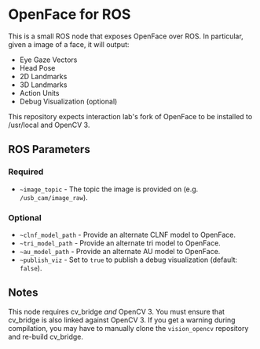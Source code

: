 # OpenFace for ROS

This is a small ROS node that exposes OpenFace over ROS. In particular, given a image of a face, it will output:
  * Eye Gaze Vectors
  * Head Pose
  * 2D Landmarks
  * 3D Landmarks
  * Action Units
  * Debug Visualization (optional)

This repository expects interaction lab's fork of OpenFace to be installed to /usr/local and OpenCV 3.

## ROS Parameters

### Required
  * `~image_topic` - The topic the image is provided on (e.g. `/usb_cam/image_raw`).

### Optional
  * `~clnf_model_path` - Provide an alternate CLNF model to OpenFace.
  * `~tri_model_path` - Provide an alternate tri model to OpenFace.
  * `~au_model_path` - Provide an alternate AU model to OpenFace.
  * `~publish_viz` - Set to `true` to publish a debug visualization (default: `false`).

## Notes

This node requires cv_bridge *and* OpenCV 3. You must ensure that cv_bridge is also linked against OpenCV 3. If you get a warning during compilation, you may have to manually clone the `vision_opencv` repository and re-build cv_bridge.
